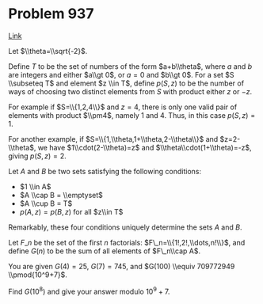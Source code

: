 # Problem 937

[Link](https://projecteuler.net/problem=937)

Let $\\theta=\\sqrt{-2}$.

Define $T$ to be the set of numbers of the form $a+b\\theta$, where $a$ and $b$ are integers and either $a\\gt 0$, or $a=0$ and $b\\gt 0$. For a set $S \\subseteq T$ and element $z \\in T$, define $p(S,z)$ to be the number of ways of choosing two distinct elements from $S$ with product either $z$ or $-z$.

For example if $S=\\{1,2,4\\}$ and $z=4$, there is only one valid pair of elements with product $\\pm4$, namely $1$ and $4$. Thus, in this case $p(S,z)=1$.

For another example, if $S=\\{1,\\theta,1+\\theta,2-\\theta\\}$ and $z=2-\\theta$, we have $1\\cdot(2-\\theta)=z$ and $\\theta\\cdot(1+\\theta)=-z$, giving $p(S,z)=2$.

Let $A$ and $B$ be two sets satisfying the following conditions:

*   $1 \\in A$
*   $A \\cap B = \\emptyset$
*   $A \\cup B = T$
*   $p(A,z) = p(B,z)$ for all $z\\in T$

Remarkably, these four conditions uniquely determine the sets $A$ and $B$.

Let $F\_n$ be the set of the first $n$ factorials: $F\_n=\\{1!,2!,\\dots,n!\\}$, and define $G(n)$ to be the sum of all elements of $F\_n\\cap A$.

You are given $G(4) = 25$, $G(7) = 745$, and $G(100) \\equiv 709772949 \\pmod{10^9+7}$.

Find $G(10^8)$ and give your answer modulo $10^9+7$.